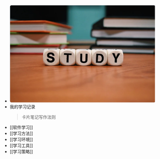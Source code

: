 - ![study.png](../assets/study_1708861415660_0.png)
- 我的学习记录 
  > 卡片笔记写作法则
- [[软件学习]]
- [[学习方法]]
- [[学习环境]]
- [[学习工具]]
- [[学习策略]]